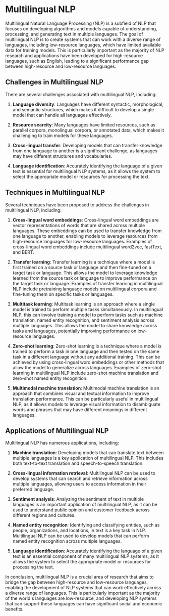 # Multilingual NLP

Multilingual Natural Language Processing (NLP) is a subfield of NLP that focuses on developing algorithms and models capable of understanding, processing, and generating text in multiple languages. The goal of multilingual NLP is to create systems that can work with a diverse range of languages, including low-resource languages, which have limited available data for training models. This is particularly important as the majority of NLP research and applications have been developed for high-resource languages, such as English, leading to a significant performance gap between high-resource and low-resource languages.

## Challenges in Multilingual NLP

There are several challenges associated with multilingual NLP, including:

1. **Language diversity**: Languages have different syntactic, morphological, and semantic structures, which makes it difficult to develop a single model that can handle all languages effectively.

2. **Resource scarcity**: Many languages have limited resources, such as parallel corpora, monolingual corpora, or annotated data, which makes it challenging to train models for these languages.

3. **Cross-lingual transfer**: Developing models that can transfer knowledge from one language to another is a significant challenge, as languages may have different structures and vocabularies.

4. **Language identification**: Accurately identifying the language of a given text is essential for multilingual NLP systems, as it allows the system to select the appropriate model or resources for processing the text.

## Techniques in Multilingual NLP

Several techniques have been proposed to address the challenges in multilingual NLP, including:

1. **Cross-lingual word embeddings**: Cross-lingual word embeddings are vector representations of words that are shared across multiple languages. These embeddings can be used to transfer knowledge from one language to another, enabling models to leverage resources from high-resource languages for low-resource languages. Examples of cross-lingual word embeddings include multilingual word2vec, fastText, and BERT.

2. **Transfer learning**: Transfer learning is a technique where a model is first trained on a source task or language and then fine-tuned on a target task or language. This allows the model to leverage knowledge learned from the source task or language to improve performance on the target task or language. Examples of transfer learning in multilingual NLP include pretraining language models on multilingual corpora and fine-tuning them on specific tasks or languages.

3. **Multitask learning**: Multitask learning is an approach where a single model is trained to perform multiple tasks simultaneously. In multilingual NLP, this can involve training a model to perform tasks such as machine translation, named entity recognition, and sentiment analysis across multiple languages. This allows the model to share knowledge across tasks and languages, potentially improving performance on low-resource languages.

4. **Zero-shot learning**: Zero-shot learning is a technique where a model is trained to perform a task in one language and then tested on the same task in a different language without any additional training. This can be achieved by using cross-lingual word embeddings or other methods that allow the model to generalize across languages. Examples of zero-shot learning in multilingual NLP include zero-shot machine translation and zero-shot named entity recognition.

5. **Multimodal machine translation**: Multimodal machine translation is an approach that combines visual and textual information to improve translation performance. This can be particularly useful in multilingual NLP, as it allows models to leverage visual information to disambiguate words and phrases that may have different meanings in different languages.

## Applications of Multilingual NLP

Multilingual NLP has numerous applications, including:

1. **Machine translation**: Developing models that can translate text between multiple languages is a key application of multilingual NLP. This includes both text-to-text translation and speech-to-speech translation.

2. **Cross-lingual information retrieval**: Multilingual NLP can be used to develop systems that can search and retrieve information across multiple languages, allowing users to access information in their preferred language.

3. **Sentiment analysis**: Analyzing the sentiment of text in multiple languages is an important application of multilingual NLP, as it can be used to understand public opinion and customer feedback across different regions and cultures.

4. **Named entity recognition**: Identifying and classifying entities, such as people, organizations, and locations, in text is a key task in NLP. Multilingual NLP can be used to develop models that can perform named entity recognition across multiple languages.

5. **Language identification**: Accurately identifying the language of a given text is an essential component of many multilingual NLP systems, as it allows the system to select the appropriate model or resources for processing the text.

In conclusion, multilingual NLP is a crucial area of research that aims to bridge the gap between high-resource and low-resource languages, enabling the development of NLP systems that can work effectively across a diverse range of languages. This is particularly important as the majority of the world's languages are low-resource, and developing NLP systems that can support these languages can have significant social and economic benefits.
